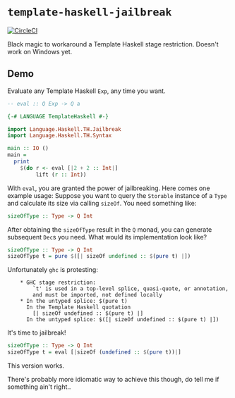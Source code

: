 # `template-haskell-jailbreak`

[![CircleCI](https://circleci.com/gh/TerrorJack/template-haskell-jailbreak/tree/master.svg?style=shield)](https://circleci.com/gh/TerrorJack/template-haskell-jailbreak/tree/master)

Black magic to workaround a Template Haskell stage restriction. Doesn't work on Windows yet.

## Demo

Evaluate any Template Haskell `Exp`, any time you want.

```haskell
-- eval :: Q Exp -> Q a

{-# LANGUAGE TemplateHaskell #-}

import Language.Haskell.TH.Jailbreak
import Language.Haskell.TH.Syntax

main :: IO ()
main =
  print
    $(do r <- eval [|2 + 2 :: Int|]
         lift (r :: Int))
```

With `eval`, you are granted the power of jailbreaking. Here comes one example usage: Suppose you want to query the `Storable` instance of a `Type` and calculate its size via calling `sizeOf`. You need something like:

```haskell
sizeOfType :: Type -> Q Int
```

After obtaining the `sizeOfType` result in the `Q` monad, you can generate subsequent `Dec`s you need. What would its implementation look like?

```haskell
sizeOfType :: Type -> Q Int
sizeOfType t = pure $([| sizeOf undefined :: $(pure t) |])
```

Unfortunately `ghc` is protesting:

```
    * GHC stage restriction:
        `t' is used in a top-level splice, quasi-quote, or annotation,
        and must be imported, not defined locally
    * In the untyped splice: $(pure t)
      In the Template Haskell quotation
        [| sizeOf undefined :: $(pure t) |]
      In the untyped splice: $([| sizeOf undefined :: $(pure t) |])
```

It's time to jailbreak!

```haskell
sizeOfType :: Type -> Q Int
sizeOfType t = eval [|sizeOf (undefined :: $(pure t))|]
```

This version works.

There's probably more idiomatic way to achieve this though, do tell me if something ain't right..
